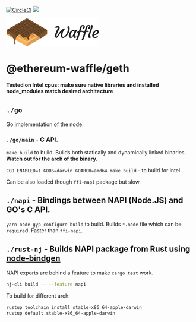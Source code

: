 [![CircleCI](https://circleci.com/gh/EthWorks/Waffle.svg?style=svg)](https://circleci.com/gh/EthWorks/Waffle)
[![](https://img.shields.io/npm/v/@ethereum-waffle/provider.svg)](https://www.npmjs.com/package/@ethereum-waffle/provider)

![Ethereum Waffle](https://raw.githubusercontent.com/EthWorks/Waffle/master/docs/source/logo.png)

# @ethereum-waffle/geth

**Tested on Intel cpus: make sure native libraries and installed node_modules match desired architecture**

## `./go`
Go implementation of the node.

### `./go/main` - C API.

`make build` to build. Builds both statically and dynamically linked binaries. **Watch out for the arch of the binary.**

`CGO_ENABLED=1 GOOS=darwin GOARCH=amd64 make build` - to build for intel

Can be also loaded though `ffi-napi` package but slow.

## `./napi` - Bindings between NAPI (Node.JS) and GO's C API.

`yarn node-gyp configure build` to build.
Builds `*.node` file which can be `require`d.
Faster than `ffi-napi`.

## `./rust-nj` - Builds NAPI package from Rust using [node-bindgen](https://github.com/infinyon/node-bindgen)

NAPI exports are behind a feature to make `cargo test` work.

```bash
nj-cli build -- --feature napi
```

To build for different arch:

```
rustup toolchain install stable-x86_64-apple-darwin
rustup default stable-x86_64-apple-darwin  
```